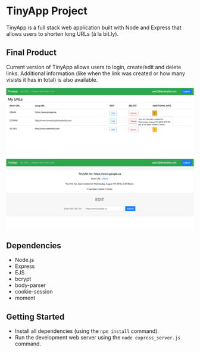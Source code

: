 # TinyApp Project

TinyApp is a full stack web application built with Node and Express that allows users to shorten long URLs (à la bit.ly).

## Final Product

Current version of TinyApp allows users to login, create/edit and delete links. Additional information (like when the link was created or how many visists it has in total) is also available.

!["Main URLs page"](https://github.com/arturaszuta/tinyapp/blob/master/docs/urls-page.png?raw=true)
!["Edit URL page"](https://github.com/arturaszuta/tinyapp/blob/master/docs/url-edit.png?raw=true)

## Dependencies

- Node.js
- Express
- EJS
- bcrypt
- body-parser
- cookie-session
- moment

## Getting Started

- Install all dependencies (using the `npm install` command).
- Run the development web server using the `node express_server.js` command.